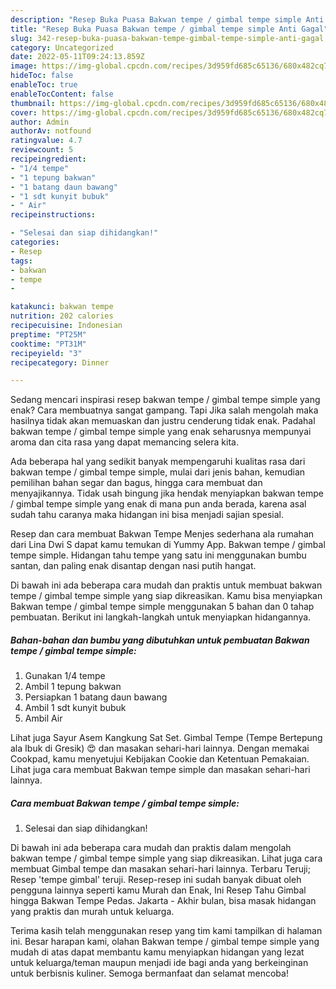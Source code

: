 ```yaml
---
description: "Resep Buka Puasa Bakwan tempe / gimbal tempe simple Anti Gagal"
title: "Resep Buka Puasa Bakwan tempe / gimbal tempe simple Anti Gagal"
slug: 342-resep-buka-puasa-bakwan-tempe-gimbal-tempe-simple-anti-gagal
category: Uncategorized
date: 2022-05-11T09:24:13.859Z
image: https://img-global.cpcdn.com/recipes/3d959fd685c65136/680x482cq70/bakwan-tempe-gimbal-tempe-simple-foto-resep-utama.jpg
hideToc: false
enableToc: true
enableTocContent: false
thumbnail: https://img-global.cpcdn.com/recipes/3d959fd685c65136/680x482cq70/bakwan-tempe-gimbal-tempe-simple-foto-resep-utama.jpg
cover: https://img-global.cpcdn.com/recipes/3d959fd685c65136/680x482cq70/bakwan-tempe-gimbal-tempe-simple-foto-resep-utama.jpg
author: Admin
authorAv: notfound
ratingvalue: 4.7
reviewcount: 5
recipeingredient:
- "1/4 tempe"
- "1 tepung bakwan"
- "1 batang daun bawang"
- "1 sdt kunyit bubuk"
- " Air"
recipeinstructions:

- "Selesai dan siap dihidangkan!"
categories:
- Resep
tags:
- bakwan
- tempe
- 

katakunci: bakwan tempe  
nutrition: 202 calories
recipecuisine: Indonesian
preptime: "PT25M"
cooktime: "PT31M"
recipeyield: "3"
recipecategory: Dinner

---
```



Sedang mencari inspirasi resep bakwan tempe / gimbal tempe simple yang enak? Cara membuatnya sangat gampang. Tapi Jika salah mengolah maka hasilnya tidak akan memuaskan dan justru cenderung tidak enak. Padahal bakwan tempe / gimbal tempe simple yang enak seharusnya mempunyai aroma dan cita rasa yang dapat memancing selera kita.


Ada beberapa hal yang sedikit banyak mempengaruhi kualitas rasa dari bakwan tempe / gimbal tempe simple, mulai dari jenis bahan, kemudian pemilihan bahan segar dan bagus, hingga cara membuat dan menyajikannya. Tidak usah bingung jika hendak menyiapkan bakwan tempe / gimbal tempe simple yang enak di mana pun anda berada, karena asal sudah tahu caranya maka hidangan ini bisa menjadi sajian spesial.

Resep dan cara membuat Bakwan Tempe Menjes sederhana ala rumahan dari Lina Dwi S dapat kamu temukan di Yummy App. Bakwan tempe / gimbal tempe simple. Hidangan tahu tempe yang satu ini menggunakan bumbu santan, dan paling enak disantap dengan nasi putih hangat.


Di bawah ini ada beberapa cara mudah dan praktis untuk membuat bakwan tempe / gimbal tempe simple yang siap dikreasikan. Kamu bisa menyiapkan Bakwan tempe / gimbal tempe simple menggunakan 5 bahan dan 0 tahap pembuatan. Berikut ini langkah-langkah untuk menyiapkan hidangannya.

<!--inarticleads1-->

##### Bahan-bahan dan bumbu yang dibutuhkan untuk pembuatan Bakwan tempe / gimbal tempe simple:

1. Gunakan 1/4 tempe
1. Ambil 1 tepung bakwan
1. Persiapkan 1 batang daun bawang
1. Ambil 1 sdt kunyit bubuk
1. Ambil  Air


Lihat juga Sayur Asem Kangkung Sat Set. Gimbal Tempe (Tempe Bertepung ala Ibuk di Gresik) 😍 dan masakan sehari-hari lainnya. Dengan memakai Cookpad, kamu menyetujui Kebijakan Cookie dan Ketentuan Pemakaian. Lihat juga cara membuat Bakwan tempe simple dan masakan sehari-hari lainnya. 

<!--inarticleads2-->

##### Cara membuat Bakwan tempe / gimbal tempe simple:


1. Selesai dan siap dihidangkan!

Di bawah ini ada beberapa cara mudah dan praktis dalam mengolah bakwan tempe / gimbal tempe simple yang siap dikreasikan. Lihat juga cara membuat Gimbal tempe dan masakan sehari-hari lainnya. Terbaru Teruji; Resep &#39;tempe gimbal&#39; teruji. Resep-resep ini sudah banyak dibuat oleh pengguna lainnya seperti kamu Murah dan Enak, Ini Resep Tahu Gimbal hingga Bakwan Tempe Pedas. Jakarta - Akhir bulan, bisa masak hidangan yang praktis dan murah untuk keluarga. 

Terima kasih telah menggunakan resep yang tim kami tampilkan di halaman ini. Besar harapan kami, olahan Bakwan tempe / gimbal tempe simple yang mudah di atas dapat membantu kamu menyiapkan hidangan yang lezat untuk keluarga/teman maupun menjadi ide bagi anda yang berkeinginan untuk berbisnis kuliner. Semoga bermanfaat dan selamat mencoba!
